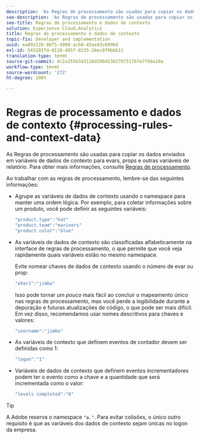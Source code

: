 ```yaml
---
description: 'As Regras de processamento são usadas para copiar os dados enviados em variáveis de dados de contexto para evars, props e outras variáveis de relatório. '
seo-description: 'As Regras de processamento são usadas para copiar os dados enviados em variáveis de dados de contexto para evars, props e outras variáveis de relatório. '
seo-title: Regras de processamento e dados de contexto
solution: Experience Cloud,Analytics
title: Regras de processamento e dados de contexto
topic-fix: Developer and implementation
uuid: ea892228-86f5-4980-acb8-45ae43c6996d
exl-id: 543201fd-8118-485f-8235-26ec8f9bbb11
translation-type: tm+mt
source-git-commit: 4c2a255b343128d2904530279751767e7f99a10a
workflow-type: tm+mt
source-wordcount: '272'
ht-degree: 100%

---
```


# Regras de processamento e dados de contexto {#processing-rules-and-context-data}

As Regras de processamento são usadas para copiar os dados enviados em variáveis de dados de contexto para evars, props e outras variáveis de relatório. Para obter mais informações, consulte [Regras de processamento](https://docs.adobe.com/content/help/pt-BR/analytics/admin/admin-tools/processing-rules/processing-rules.html).

Ao trabalhar com as regras de processamento, lembre-se das seguintes informações:

* Agrupe as variáveis de dados de contexto usando o namespace para manter uma ordem lógica. Por exemplo, para coletar informações sobre um produto, você pode definir as seguintes variáveis:

   ```js
   "product.type":"hat" 
   "product.team":"mariners" 
   "product.color":"blue"
   ```

* As variáveis de dados de contexto são classificadas alfabeticamente na interface de regras de processamento, o que permite que você veja rapidamente quais variáveis estão no mesmo namespace.

   Evite nomear chaves de dados de contexto usando o número de evar ou prop:

   ```js
   "eVar1":"jimbo"
   ```

   Isso pode tornar *um pouco* mais fácil ao concluir o mapeamento único nas regras de processamento, mas você perde a legibilidade durante a depuração e futuras atualizações de código, o que pode ser mais difícil. Em vez disso, recomendamos usar nomes descritivos para chaves e valores:

   ```js
   "username":"jimbo"
   ```

* As variáveis de contexto que definem eventos de contador devem ser definidas como 1:

   ```js
   "logon":"1"
   ```

* Variáveis de dados de contexto que definem eventos incrementadores podem ter o evento como a chave e a quantidade que será incrementada como o valor:

   ```js
   "levels completed":"6"
   ```

>[!TIP]
>
>A Adobe reserva o namespace `"a."`. Para evitar colisões, o único outro requisito é que as variáveis dos dados de contexto sejam únicas no logon da empresa.
